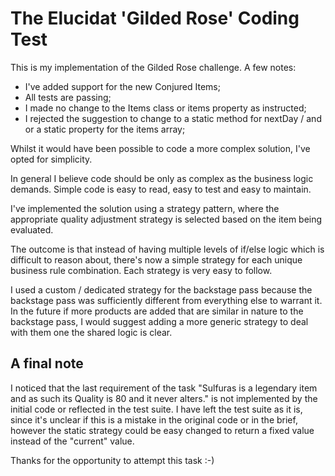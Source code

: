 # The Elucidat 'Gilded Rose' Coding Test

This is my implementation of the Gilded Rose challenge.  A few notes:

* I've added support for the new Conjured Items;
* All tests are passing;
* I made no change to the Items class or items property as instructed;
* I rejected the suggestion to change to a static method for nextDay / and or a static property for the items array;

Whilst it would have been possible to code a more complex solution, I've opted for simplicity.  

In general I believe code should be only as complex as the business logic demands.  Simple code is easy 
to read, easy to test and easy to maintain.   

I've implemented the solution using a strategy pattern, where the appropriate quality adjustment 
strategy is selected based on the item being evaluated.

The outcome is that instead of having multiple levels of if/else logic which is difficult to
reason about, there's now a simple strategy for each unique business rule combination.  Each strategy
is very easy to follow.

I used a custom / dedicated strategy for the backstage pass because the backstage pass was sufficiently
different from everything else to warrant it.  In the future if more products are added that are similar
in nature to the backstage pass, I would suggest adding a more generic strategy to deal with them one the 
shared logic is clear.

## A final note

I noticed that the last requirement of the task
"Sulfuras is a legendary item and as such its Quality is 80 and it never alters."
is not implemented by the initial code or reflected in the test suite.  I have left the test suite 
as it is, since it's unclear if this is a mistake in the original code or in the brief, however the
static strategy could be easy changed to return a fixed value instead of the "current" value.

Thanks for the opportunity to attempt this task :-)